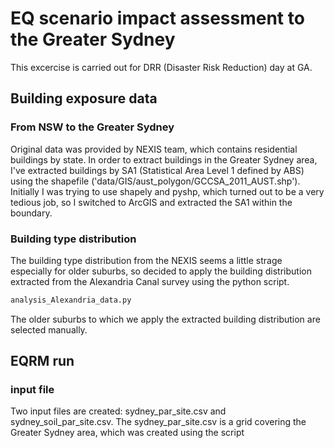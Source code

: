 # EQ scenario impact assessment to the Greater Sydney

This excercise is carried out for DRR (Disaster Risk Reduction) day at GA.

## Building exposure data
### From NSW to the Greater Sydney
Original data was provided by NEXIS team, which contains residential buildings by state. In order to extract buildings in the Greater Sydney area, I've extracted buildings by SA1 (Statistical Area Level 1 defined by ABS) using the shapefile ('data/GIS/aust_polygon/GCCSA_2011_AUST.shp'). Initially I was trying to use shapely and pyshp, which turned out to be a very tedious job, so I switched to ArcGIS and extracted the SA1 within the boundary.


### Building type distribution
The building type distribution from the NEXIS seems a little strage especially for older suburbs, so decided to apply the building distribution extracted from the Alexandria Canal survey using the python script.

```python
analysis_Alexandria_data.py
```
The older suburbs to which we apply the extracted building distribution are selected manually.

###


## EQRM run

### input file
Two input files are created: sydney_par_site.csv and sydney_soil_par_site.csv.
The sydney_par_site.csv is a grid covering the Greater Sydney area, which was created using the script 
